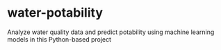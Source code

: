 # water-potability
Analyze water quality data and predict potability using machine learning models in this Python-based project
